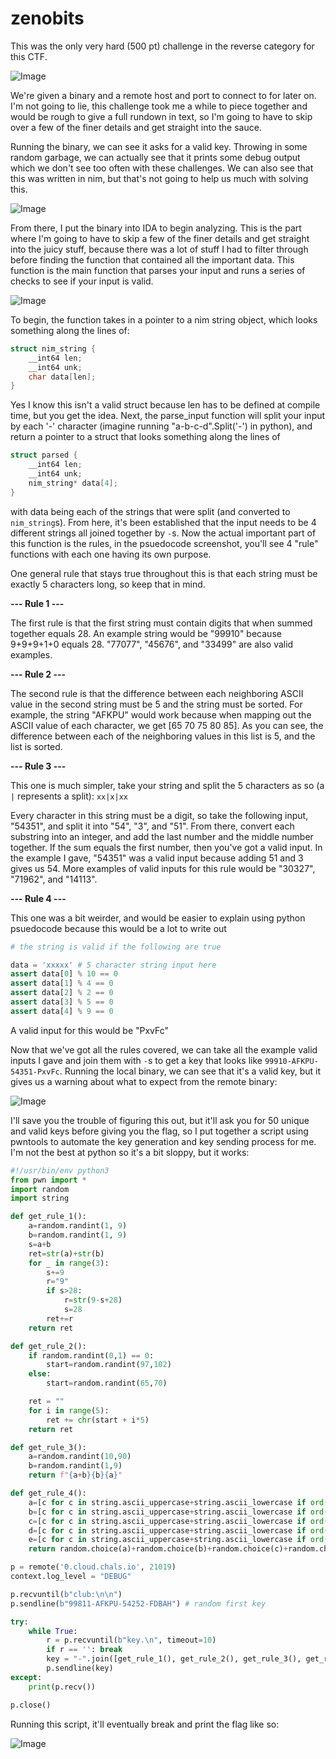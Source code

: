 # zenobits
This was the only very hard (500 pt) challenge in the reverse category for this CTF.

![Image](./images/challenge.png)

We're given a binary and a remote host and port to connect to for later on. I'm not going to lie, this challenge took me a while to piece together and would be rough to give a full rundown in text, so I'm going to have to skip over a few of the finer details and get straight into the sauce.

Running the binary, we can see it asks for a valid key. Throwing in some random garbage, we can actually see that it prints some debug output which we don't see too often with these challenges. We can also see that this was written in nim, but that's not going to help us much with solving this.

![Image](./images/debug.png)

From there, I put the binary into IDA to begin analyzing. This is the part where I'm going to have to skip a few of the finer details and get straight into the juicy stuff, because there was a lot of stuff I had to filter through before finding the function that contained all the important data. This function is the main function that parses your input and runs a series of checks to see if your input is valid.

![Image](./images/main.png)

To begin, the function takes in a pointer to a nim string object, which looks something along the lines of:
```c
struct nim_string {
    __int64 len;
    __int64 unk;
    char data[len];
}
```
Yes I know this isn't a valid struct because len has to be defined at compile time, but you get the idea. Next, the parse_input function will split your input by each '-' character (imagine running "a-b-c-d".Split('-') in python), and return a pointer to a struct that looks something along the lines of
```c
struct parsed {
    __int64 len;
    __int64 unk;
    nim_string* data[4];
}
```
with data being each of the strings that were split (and converted to `nim_string`s).
From here, it's been established that the input needs to be 4 different strings all joined together by `-`s. Now the actual important part of this function is the rules, in the psuedocode screenshot, you'll see 4 "rule" functions with each one having its own purpose.

One general rule that stays true throughout this is that each string must be exactly 5 characters long, so keep that in mind.

**--- Rule 1 ---**

The first rule is that the first string must contain digits that when summed together equals 28. An example string would be "99910" because 9+9+9+1+0 equals 28. "77077", "45676", and "33499" are also valid examples.


**--- Rule 2 ---**

The second rule is that the difference between each neighboring ASCII value in the second string must be 5 and the string must be sorted. For example, the string "AFKPU" would work because when mapping out the ASCII value of each character, we get [65 70 75 80 85]. As you can see, the difference between each of the neighboring values in this list is 5, and the list is sorted.


**--- Rule 3 ---**

This one is much simpler, take your string and split the 5 characters as so (a `|` represents a split): `xx|x|xx`

Every character in this string must be a digit, so take the following input, "54351", and split it into "54", "3", and "51". From there, convert each substring into an integer, and add the last number and the middle number together. If the sum equals the first number, then you've got a valid input. In the example I gave, "54351" was a valid input because adding 51 and 3 gives us 54. More examples of valid inputs for this rule would be "30327", "71962", and "14113".


**--- Rule 4 ---**

This one was a bit weirder, and would be easier to explain using python psuedocode because this would be a lot to write out
```py
# the string is valid if the following are true

data = 'xxxxx' # 5 character string input here
assert data[0] % 10 == 0
assert data[1] % 4 == 0
assert data[2] % 2 == 0
assert data[3] % 5 == 0
assert data[4] % 9 == 0
```
A valid input for this would be "PxvFc"

Now that we've got all the rules covered, we can take all the example valid inputs I gave and join them with `-`s to get a key that looks like `99910-AFKPU-54351-PxvFc`. Running the local binary, we can see that it's a valid key, but it gives us a warning about what to expect from the remote binary:

![Image](./images/local.png)

I'll save you the trouble of figuring this out, but it'll ask you for 50 unique and valid keys before giving you the flag, so I put together a script using pwntools to automate the key generation and key sending process for me. I'm not the best at python so it's a bit sloppy, but it works:
```py
#!/usr/bin/env python3
from pwn import *
import random
import string

def get_rule_1():
	a=random.randint(1, 9)
	b=random.randint(1, 9)
	s=a+b
	ret=str(a)+str(b)
	for _ in range(3):
		s+=9
		r="9"
		if s>28:
			r=str(9-s+28)
			s=28
		ret+=r
	return ret

def get_rule_2():
	if random.randint(0,1) == 0:
		start=random.randint(97,102)
	else:
		start=random.randint(65,70)

	ret = ""
	for i in range(5):
		ret += chr(start + i*5)
	return ret

def get_rule_3():
	a=random.randint(10,90)
	b=random.randint(1,9)
	return f"{a+b}{b}{a}"

def get_rule_4():
	a=[c for c in string.ascii_uppercase+string.ascii_lowercase if ord(c)%10 == 0]
	b=[c for c in string.ascii_uppercase+string.ascii_lowercase if ord(c)%4 == 0]
	c=[c for c in string.ascii_uppercase+string.ascii_lowercase if ord(c)%2 == 0]
	d=[c for c in string.ascii_uppercase+string.ascii_lowercase if ord(c)%5 == 0]
	e=[c for c in string.ascii_uppercase+string.ascii_lowercase if ord(c)%9 == 0]
	return random.choice(a)+random.choice(b)+random.choice(c)+random.choice(d)+random.choice(e)

p = remote('0.cloud.chals.io', 21019)
context.log_level = "DEBUG"

p.recvuntil(b"club:\n\n")
p.sendline(b"99811-AFKPU-54252-FDBAH") # random first key

try:
	while True:
		r = p.recvuntil(b"key.\n", timeout=10)
		if r == '': break
		key = "-".join([get_rule_1(), get_rule_2(), get_rule_3(), get_rule_4()]).encode()
		p.sendline(key)
except:
	print(p.recv())

p.close()
```

Running this script, it'll eventually break and print the flag like so:

![Image](./images/flag.png)
